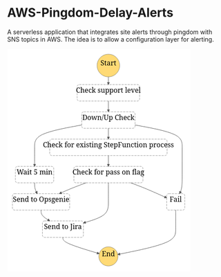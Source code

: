 # AWS-Pingdom-Delay-Alerts
A serverless application that integrates site alerts through pingdom with SNS topics in AWS. The idea is to allow a configuration layer for alerting.

![Pingdom Alerts StepFunction](https://github.com/Fred-Luckham/AWS-Pingdom-Delay-Alerts-StepFunction/blob/main/stepfunctions_graph.png?raw=true)
